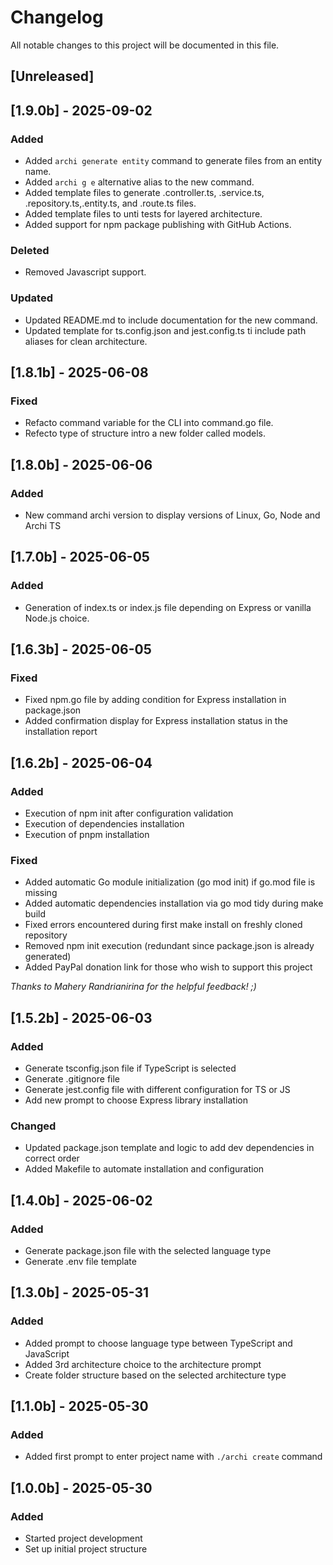 # Changelog

All notable changes to this project will be documented in this file.

## [Unreleased]

## [1.9.0b] - 2025-09-02
### Added
- Added `archi generate entity` command to generate files from an entity name.
- Added `archi g e` alternative alias to the new command.
- Added template files to generate <entity>.controller.ts, <entity>.service.ts, <entity>.repository.ts,<entity>.entity.ts, and <entity>.route.ts files.
- Added template files to unti tests for layered architecture.
- Added support for npm package publishing with GitHub Actions.

### Deleted
- Removed Javascript support.

### Updated
- Updated README.md to include documentation for the new command.
- Updated template for ts.config.json and jest.config.ts ti include path aliases for clean architecture.


## [1.8.1b] - 2025-06-08
### Fixed
- Refacto command variable for the CLI into command.go file.
- Refecto type of structure intro a new folder called models. 

## [1.8.0b] - 2025-06-06
### Added
- New command archi version to display versions of Linux, Go, Node and Archi TS

## [1.7.0b] - 2025-06-05
### Added
- Generation of index.ts or index.js file depending on Express or vanilla Node.js choice.

## [1.6.3b] - 2025-06-05
### Fixed
- Fixed npm.go file by adding condition for Express installation in package.json
- Added confirmation display for Express installation status in the installation report

## [1.6.2b] - 2025-06-04
### Added
- Execution of npm init after configuration validation
- Execution of dependencies installation
- Execution of pnpm installation

### Fixed
- Added automatic Go module initialization (go mod init) if go.mod file is missing
- Added automatic dependencies installation via go mod tidy during make build
- Fixed errors encountered during first make install on freshly cloned repository
- Removed npm init execution (redundant since package.json is already generated)
- Added PayPal donation link for those who wish to support this project

*Thanks to Mahery Randrianirina for the helpful feedback! ;)*

## [1.5.2b] - 2025-06-03
### Added
- Generate tsconfig.json file if TypeScript is selected
- Generate .gitignore file
- Generate jest.config file with different configuration for TS or JS
- Add new prompt to choose Express library installation

### Changed
- Updated package.json template and logic to add dev dependencies in correct order
- Added Makefile to automate installation and configuration

## [1.4.0b] - 2025-06-02
### Added
- Generate package.json file with the selected language type
- Generate .env file template

## [1.3.0b] - 2025-05-31
### Added
- Added prompt to choose language type between TypeScript and JavaScript
- Added 3rd architecture choice to the architecture prompt
- Create folder structure based on the selected architecture type

## [1.1.0b] - 2025-05-30
### Added
- Added first prompt to enter project name with `./archi create` command

## [1.0.0b] - 2025-05-30
### Added
- Started project development
- Set up initial project structure
